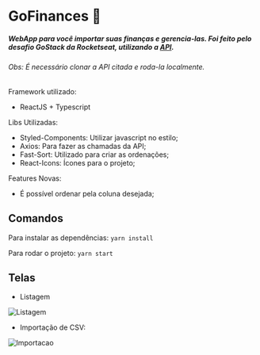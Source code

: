 # GoFinances :money_with_wings:

##### WebApp para você importar suas finanças e gerencia-las. Foi feito pelo desafio GoStack da Rocketseat, utilizando a [API](https://github.com/lmarcosss/desafio-database-upload).
###### Obs: É necessário clonar a API citada e roda-la localmente.
Framework utilizado: 
* ReactJS + Typescript

Libs Utilizadas: 
* Styled-Components: Utilizar javascript no estilo;
* Axios: Para fazer as chamadas da API;
* Fast-Sort: Utilizado para criar as ordenações;
* React-Icons: Ícones para o projeto;

Features Novas: 
* É possível ordenar pela coluna desejada;

## Comandos

Para instalar as dependências: 
` yarn install `

Para rodar o projeto: ` yarn start `

## Telas

* Listagem

![Listagem](https://i.ibb.co/KVdFF6L/Screen-Shot-2020-05-01-at-2-04-01-AM.png)

* Importação de CSV: 

![Importacao](https://i.ibb.co/6nCH7fc/Screen-Shot-2020-05-01-at-2-17-52-AM.png)
